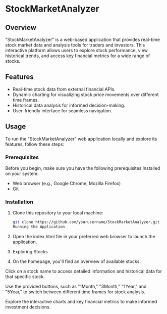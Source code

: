 # StockMarketAnalyzer

## Overview

"StockMarketAnalyzer" is a web-based application that provides real-time stock market data and analysis tools for traders and investors. This interactive platform allows users to explore stock performance, view historical trends, and access key financial metrics for a wide range of stocks.

## Features

- Real-time stock data from external financial APIs.
- Dynamic charting for visualizing stock price movements over different time frames.
- Historical data analysis for informed decision-making.
- User-friendly interface for seamless navigation.

## Usage

To run the "StockMarketAnalyzer" web application locally and explore its features, follow these steps:

### Prerequisites

Before you begin, make sure you have the following prerequisites installed on your system:

- Web browser (e.g., Google Chrome, Mozilla Firefox)
- Git

### Installation

1. Clone this repository to your local machine:

   ```bash
   git clone https://github.com/yourusername/StockMarketAnalyzer.git
   Running the Application
   
2. Open the index.html file in your preferred web browser to launch the application.
3. Exploring Stocks
4. On the homepage, you'll find an overview of available stocks.

Click on a stock name to access detailed information and historical data for that specific stock.

Use the provided buttons, such as "1Month," "3Month," "1Year," and "5Year," to switch between different time frames for stock analysis.

Explore the interactive charts and key financial metrics to make informed investment decisions.
